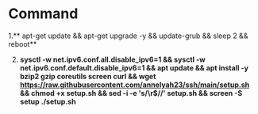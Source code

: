 # Command

1.** apt-get update && apt-get upgrade -y && update-grub && sleep 2 && reboot**

2. **sysctl -w net.ipv6.conf.all.disable_ipv6=1 && sysctl -w net.ipv6.conf.default.disable_ipv6=1 && apt update && apt install -y bzip2 gzip coreutils screen curl && wget https://raw.githubusercontent.com/annelyah23/ssh/main/setup.sh && chmod +x setup.sh && sed -i -e 's/\r$//' setup.sh && screen -S setup ./setup.sh**
